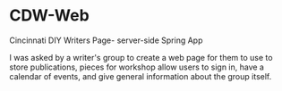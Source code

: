 # CDW-Web
Cincinnati DIY Writers Page- server-side Spring App

I was asked by a writer's group to create a web page for them to use to store publications, pieces for workshop allow
users to sign in, have a calendar of events, and give general information about the group itself.

